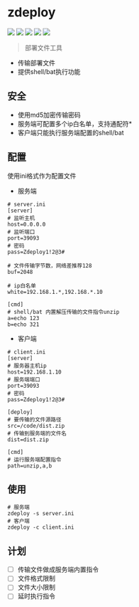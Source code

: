 # zdeploy
![](https://img.shields.io/github/license/cedar12/zdeploy)
![](https://img.shields.io/github/stars/cedar12/zdeploy)
![](https://img.shields.io/github/forks/cedar12/zdeploy)
![](https://img.shields.io/github/issues/cedar12/zdeploy)
![](https://img.shields.io/github/v/release/cedar12/zdeploy.svg)
> 部署文件工具
* 传输部署文件
* 提供shell/bat执行功能

## 安全
* 使用md5加密传输密码
* 服务端可配置多个ip白名单，支持通配符*
* 客户端只能执行服务端配置的shell/bat

## 配置
使用ini格式作为配置文件
- 服务端
```shell
# server.ini
[server]
# 监听主机
host=0.0.0.0
# 监听端口
port=39093
# 密码
pass=Zdeploy1!2@3#

# 文件传输字节数，网络差推荐128
buf=2048

# ip白名单
white=192.168.1.*,192.168.*.10

[cmd]
# shell/bat 内置解压传输的文件指令unzip
a=echo 123
b=echo 321
```
- 客户端
```shell
# client.ini
[server]
# 服务器主机ip
host=192.168.1.10
# 服务端端口
port=39093
# 密码
pass=Zdeploy1!2@3#

[deploy]
# 要传输的文件源路径
src=/code/dist.zip
# 传输到服务端的文件名
dist=dist.zip

[cmd]
# 运行服务端配置指令
path=unzip,a,b
```

## 使用
```shell
# 服务端
zdeploy -s server.ini
# 客户端
zdeploy -c client.ini
```

## 计划
- [ ] 传输文件做成服务端内置指令
- [ ] 文件格式限制
- [ ] 文件大小限制
- [ ] 延时执行指令
